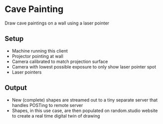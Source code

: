 # Cave Painting
Draw cave paintings on a wall using a laser pointer

## Setup
* Machine running this client
* Projector pointing at wall
* Camera calibrated to match projection surface
* Camera with lowest possible exposure to only show laser pointer spot
* Laser pointers

## Output
* New (complete) shapes are streamed out to a tiny separate server that handles POSTing to remote server
* Shapes, in this use case, are then populated on random.studio website to create a real time digital twin of drawing
